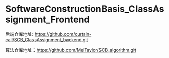 # SoftwareConstructionBasis_ClassAssignment_Frontend

后端仓库地址: https://github.com/curtain-call/SCB_ClassAssignment_backend.git

算法仓库地址：https://github.com/MeiTaylor/SCB_algorithm.git
